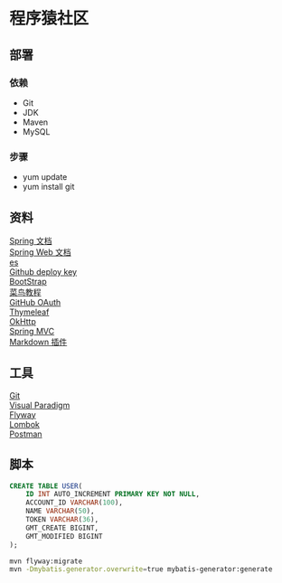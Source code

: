 # 程序猿社区

## 部署
### 依赖
- Git
- JDK
- Maven
- MySQL
### 步骤
- yum update
- yum install git


## 资料

[Spring 文档](https://spring.io/guides)  
[Spring Web 文档](https://spring.io/guides/gs/serving-web-content/)  
[es](https://elasticsearch.cn/explore)  
[Github deploy key](https://developer.github.com/v3/guides/managing-deploy-keys/#deploy-keys)  
[BootStrap](https://v3.bootcss.com/getting-started/)  
[菜鸟教程](https://www.runoob.com)  
[GitHub OAuth](https://developer.github.com/apps/building-oauth-apps/creating-an-oauth-app/)  
[Thymeleaf](https://www.thymeleaf.org/doc/tutorials/3.0/usingthymeleaf.html#setting-arrtibute-values)  
[OkHttp](https://square.github.io/okhttp/)  
[Spring MVC](https://docs.spring.io/spring/docs/5.3.0-SNAPSHOT/spring-framework-reference/web.html#spring-web)  
[Markdown 插件](http://editor.md.ipandao.com/)  

## 工具
[Git](https://git-scm.com/download)  
[Visual Paradigm](https://www.visual-paradigm.com)  
[Flyway](https://flywaydb.org/getstarted/firststeps/maven)  
[Lombok](https://www.projectlombok.org)  
[Postman](chrome-extension://coohjcphdfgbiolnekdpbcijmhambjff/index.html)    



## 脚本
```sql
CREATE TABLE USER(
    ID INT AUTO_INCREMENT PRIMARY KEY NOT NULL,
    ACCOUNT_ID VARCHAR(100),
    NAME VARCHAR(50),
    TOKEN VARCHAR(36),
    GMT_CREATE BIGINT,
    GMT_MODIFIED BIGINT
);
```
```bash
mvn flyway:migrate  
mvn -Dmybatis.generator.overwrite=true mybatis-generator:generate
```



